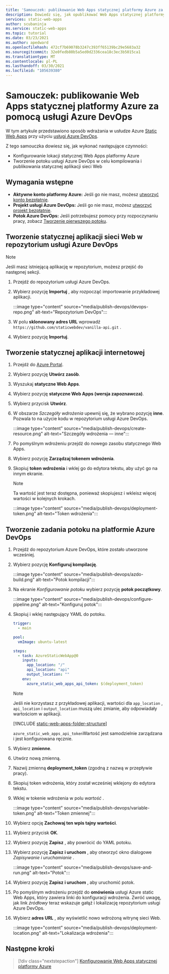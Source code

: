 ```yaml
---
title: 'Samouczek: publikowanie Web Apps statycznej platformy Azure za pomocą usługi Azure DevOps'
description: Dowiedz się, jak opublikować Web Apps statycznej platformy Azure za pomocą usługi Azure DevOps.
services: static-web-apps
author: scubaninja
ms.service: static-web-apps
ms.topic: tutorial
ms.date: 03/23/2021
ms.author: apedward
ms.openlocfilehash: 472cf7b69078b3247c393ff65139bc29e5683a32
ms.sourcegitcommit: 32e0fedb80b5a5ed0d2336cea18c3ec3b5015ca1
ms.translationtype: MT
ms.contentlocale: pl-PL
ms.lasthandoff: 03/30/2021
ms.locfileid: "105639380"
---
```

# <a name="tutorial-publish-azure-static-web-apps-with-azure-devops"></a>Samouczek: publikowanie Web Apps statycznej platformy Azure za pomocą usługi Azure DevOps

W tym artykule przedstawiono sposób wdrażania w usłudze Azure [Static Web Apps](./overview.md) przy użyciu [usługi Azure DevOps](https://dev.azure.com/).

Z tego samouczka dowiesz się, jak wykonać następujące czynności:

- Konfigurowanie lokacji statycznej Web Apps platformy Azure
- Tworzenie potoku usługi Azure DevOps w celu kompilowania i publikowania statycznej aplikacji sieci Web

## <a name="prerequisites"></a>Wymagania wstępne

- **Aktywne konto platformy Azure:** Jeśli go nie masz, możesz [utworzyć konto bezpłatnie](https://azure.microsoft.com/free/).
- **Projekt usługi Azure DevOps:** Jeśli go nie masz, możesz [utworzyć projekt bezpłatnie](https://azure.microsoft.com/pricing/details/devops/azure-devops-services/).
- **Potok Azure DevOps:** Jeśli potrzebujesz pomocy przy rozpoczynaniu pracy, zobacz [Tworzenie pierwszego potoku](https://docs.microsoft.com/azure/devops/pipelines/create-first-pipeline?view=azure-devops&preserve-view=true).

## <a name="create-a-static-web-app-in-an-azure-devops-repository"></a>Tworzenie statycznej aplikacji sieci Web w repozytorium usługi Azure DevOps

  > [!NOTE]
  > Jeśli masz istniejącą aplikację w repozytorium, możesz przejść do następnej sekcji.

1. Przejdź do repozytorium usługi Azure DevOps.

1. Wybierz pozycję **Importuj** , aby rozpocząć importowanie przykładowej aplikacji.
  
    :::image type="content" source="media/publish-devops/devops-repo.png" alt-text="Repozytorium DevOps":::

1. W polu **sklonowany adres URL** wprowadź `https://github.com/staticwebdev/vanilla-api.git` .

1. Wybierz pozycję **Importuj**.

## <a name="create-a-static-web-app"></a>Tworzenie statycznej aplikacji internetowej

1. Przejdź do [Azure Portal](https://portal.azure.com).

1. Wybierz pozycję **Utwórz zasób**.

1. Wyszukaj **statyczne Web Apps**.

1. Wybierz pozycję **statyczne Web Apps (wersja zapoznawcza)**.

1. Wybierz przycisk **Utwórz**.

1. W obszarze _Szczegóły wdrożenia_ upewnij się, że wybrano pozycję **inne**. Pozwala to na użycie kodu w repozytorium usługi Azure DevOps.

    :::image type="content" source="media/publish-devops/create-resource.png" alt-text="Szczegóły wdrożenia — inne":::

1. Po pomyślnym wdrożeniu przejdź do nowego zasobu statycznego Web Apps.

1. Wybierz pozycję **Zarządzaj tokenem wdrożenia**.

1. Skopiuj **token wdrożenia** i wklej go do edytora tekstu, aby użyć go na innym ekranie.

    > [!NOTE]
    > Ta wartość jest teraz dostępna, ponieważ skopiujesz i wkleisz więcej wartości w kolejnych krokach.

    :::image type="content" source="media/publish-devops/deployment-token.png" alt-text="Token wdrożenia":::

## <a name="create-the-pipeline-task-in-azure-devops"></a>Tworzenie zadania potoku na platformie Azure DevOps

1. Przejdź do repozytorium Azure DevOps, które zostało utworzone wcześniej.

1. Wybierz pozycję **Konfiguruj kompilację**.

    :::image type="content" source="media/publish-devops/azdo-build.png" alt-text="Potok kompilacji":::

1. Na ekranie *Konfigurowanie potoku* wybierz pozycję **potok początkowy**.

    :::image type="content" source="media/publish-devops/configure-pipeline.png" alt-text="Konfiguruj potok":::

1. Skopiuj i wklej następujący YAML do potoku.

    ```yaml
    trigger:
      - main
    
    pool:
      vmImage: ubuntu-latest
    
    steps:
      - task: AzureStaticWebApp@0
        inputs:
          app_location: "/" 
          api_location: "api"
          output_location: ""
        env:
          azure_static_web_apps_api_token: $(deployment_token)
    ```

    > [!NOTE]
    > Jeśli nie korzystasz z przykładowej aplikacji, wartości dla `app_location` , `api_location` i `output_location` muszą ulec zmianie, aby odpowiadały wartościom w aplikacji.

    [!INCLUDE [static-web-apps-folder-structure](../../includes/static-web-apps-folder-structure.md)]

    `azure_static_web_apps_api_token`Wartość jest samodzielnie zarządzana i jest konfigurowana ręcznie.

1. Wybierz **zmienne**.

1. Utwórz nową zmienną.

1. Nazwij zmienną **deployment_token** (zgodną z nazwą w przepływie pracy).

1. Skopiuj token wdrożenia, który został wcześniej wklejony do edytora tekstu.

1. Wklej w tokenie wdrożenia w polu _wartość_ .

    :::image type="content" source="media/publish-devops/variable-token.png" alt-text="Token zmiennej":::

1. Wybierz opcję **Zachowaj ten wpis tajny wartości**.

1. Wybierz przycisk **OK**.

1. Wybierz pozycję **Zapisz** , aby powrócić do YAML potoku.

1. Wybierz pozycję **Zapisz i uruchom** , aby otworzyć okno dialogowe _Zapisywanie i uruchamianie_ .

    :::image type="content" source="media/publish-devops/save-and-run.png" alt-text="Potok":::

1. Wybierz pozycję **Zapisz i uruchom** , aby uruchomić potok.

1. Po pomyślnym wdrożeniu przejdź do **omówienia** usługi Azure static Web Apps, który zawiera linki do konfiguracji wdrożenia. Zwróć uwagę, jak link _źródłowy_ teraz wskazuje gałąź i lokalizację repozytorium usługi Azure DevOps.

1. Wybierz **adres URL** , aby wyświetlić nowo wdrożoną witrynę sieci Web.

    :::image type="content" source="media/publish-devops/deployment-location.png" alt-text="Lokalizacja wdrożenia":::

## <a name="next-steps"></a>Następne kroki

> [!div class="nextstepaction"]
> [Konfigurowanie Web Apps statycznej platformy Azure](./configuration.md)
